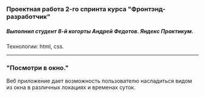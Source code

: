 ### Проектная работа 2-го спринта курса "Фронтэнд-разработчик"
##### Выполнил студент 8-й когорты Андрей Федотов. Яндекс Практикум.
Технологии: html, css.
___

### "Посмотри в окно."

Веб приложение дает возможность пользователю насладиться видом из окна в различных локациях и временах суток.
